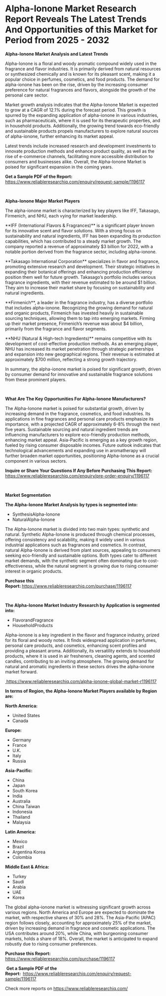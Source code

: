 <p><h1>Alpha-Ionone Market Research Report Reveals The Latest Trends And Opportunities of this Market for Period from 2025 - 2032</h1></p><p><strong>Alpha-Ionone Market Analysis and Latest Trends</strong></p>
<p><p>Alpha-Ionone is a floral and woody aromatic compound widely used in the fragrance and flavor industries. It is primarily derived from natural resources or synthesized chemically and is known for its pleasant scent, making it a popular choice in perfumes, cosmetics, and food products. The demand for alpha-ionone has been on the rise, driven by the increasing consumer preference for natural fragrances and flavors, alongside the growth of the personal care sector.</p><p>Market growth analysis indicates that the Alpha-Ionone Market is expected to grow at a CAGR of 12.1% during the forecast period. This growth is spurred by the expanding application of alpha-ionone in various industries, such as pharmaceuticals, where it is used for its therapeutic properties, and in household products. Additionally, the growing trend towards eco-friendly and sustainable products propels manufacturers to explore natural sources of alpha-ionone, further enhancing its market appeal.</p><p>Latest trends include increased research and development investments to innovate production methods and enhance product quality, as well as the rise of e-commerce channels, facilitating more accessible distribution to consumers and businesses alike. Overall, the Alpha-Ionone Market is poised for significant expansion in the coming years.</p></p>
<p><strong>Get a Sample PDF of the Report:&nbsp;</strong> <a href="https://www.reliableresearchiq.com/enquiry/request-sample/1196117?utm_campaign=1789&utm_medium=2&utm_source=Github&utm_content=ia&utm_term=22032025&utm_id=alpha-ionone">https://www.reliableresearchiq.com/enquiry/request-sample/1196117</a></p>
<p>&nbsp;</p>
<p><strong>Alpha-Ionone Major Market Players</strong></p>
<p><p>The alpha-ionone market is characterized by key players like IFF, Takasago, Firmenich, and NHU, each vying for market leadership. </p><p>**IFF (International Flavors & Fragrances)** is a significant player known for its innovative scent and flavor solutions. With a strong focus on sustainability and natural ingredients, IFF has been expanding its production capabilities, which has contributed to a steady market growth. The company reported a revenue of approximately $3 billion for 2022, with a notable portion derived from the fragrance sector, including alpha-ionone.</p><p>**Takasago International Corporation** specializes in flavor and fragrance, promoting extensive research and development. Their strategic initiatives in expanding their botanical offerings and enhancing production efficiency position them well for future growth. Takasago’s portfolio includes various fragrance ingredients, with their revenue estimated to be around $1 billion. They aim to increase their market share by focusing on sustainability and natural ingredients.</p><p>**Firmenich**, a leader in the fragrance industry, has a diverse portfolio that includes alpha-ionone. Recognizing the growing demand for natural and organic products, Firmenich has invested heavily in sustainable sourcing techniques, allowing them to tap into emerging markets. Firming up their market presence, Firmenich’s revenue was about $4 billion, primarily from the fragrance and flavor segments.</p><p>**NHU (Natural & High-tech Ingredients)** remains competitive with its development of cost-effective production methods. As an emerging player, NHU has increased its market penetration through strategic partnerships and expansion into new geographical regions. Their revenue is estimated at approximately $700 million, reflecting a strong growth trajectory.</p><p>In summary, the alpha-ionone market is poised for significant growth, driven by consumer demand for innovative and sustainable fragrance solutions from these prominent players.</p></p>
<p>&nbsp;</p>
<p><strong>What Are The Key Opportunities For Alpha-Ionone Manufacturers?</strong></p>
<p><p>The Alpha-Ionone market is poised for substantial growth, driven by increasing demand in the fragrance, cosmetics, and food industries. Its applications in fine fragrances and personal care products emphasize its importance, with a projected CAGR of approximately 6-8% through the next five years. Sustainable sourcing and natural ingredient trends are influencing manufacturers to explore eco-friendly production methods, enhancing market appeal. Asia-Pacific is emerging as a key growth region, fueled by rising consumer disposable incomes. Future outlook indicates that technological advancements and expanding use in aromatherapy will further broaden market opportunities, positioning Alpha-Ionone as a crucial component in various sectors.</p></p>
<p><strong>Inquire or Share Your Questions If Any Before Purchasing This Report:</strong> <a href="https://www.reliableresearchiq.com/enquiry/pre-order-enquiry/1196117?utm_campaign=1789&utm_medium=2&utm_source=Github&utm_content=ia&utm_term=22032025&utm_id=alpha-ionone">https://www.reliableresearchiq.com/enquiry/pre-order-enquiry/1196117</a></p>
<p>&nbsp;</p>
<p><strong>Market Segmentation</strong></p>
<p><strong>The Alpha-Ionone Market Analysis by types is segmented into:</strong></p>
<p><ul><li>SynthesisAlpha-Ionone</li><li>NaturalAlpha-Ionone</li></ul></p>
<p><p>The Alpha-Ionone market is divided into two main types: synthetic and natural. Synthetic Alpha-Ionone is produced through chemical processes, offering consistency and scalability, making it widely used in various industrial applications such as fragrances and cosmetics. In contrast, natural Alpha-Ionone is derived from plant sources, appealing to consumers seeking eco-friendly and sustainable options. Both types cater to different market demands, with the synthetic segment often dominating due to cost-effectiveness, while the natural segment is growing due to rising consumer interest in organic products.</p></p>
<p><strong>Purchase this Report:&nbsp;</strong><a href="https://www.reliableresearchiq.com/purchase/1196117?utm_campaign=1789&utm_medium=2&utm_source=Github&utm_content=ia&utm_term=22032025&utm_id=alpha-ionone">https://www.reliableresearchiq.com/purchase/1196117</a></p>
<p>&nbsp;</p>
<p><strong>The Alpha-Ionone Market Industry Research by Application is segmented into:</strong></p>
<p><ul><li>FlavorandFragrance</li><li>HouseholdProducts</li></ul></p>
<p><p>Alpha-ionone is a key ingredient in the flavor and fragrance industry, prized for its floral and woody notes. It finds widespread application in perfumes, personal care products, and cosmetics, enhancing scent profiles and providing a pleasant aroma. Additionally, its versatility extends to household products, where it is used in air fresheners, cleaning agents, and scented candles, contributing to an inviting atmosphere. The growing demand for natural and aromatic ingredients in these sectors drives the alpha-ionone market forward.</p></p>
<p><a href="https://www.reliableresearchiq.com/alpha-ionone-global-market-r1196117?utm_campaign=1789&utm_medium=2&utm_source=Github&utm_content=ia&utm_term=22032025&utm_id=alpha-ionone">&nbsp;https://www.reliableresearchiq.com/alpha-ionone-global-market-r1196117</a></p>
<p><strong>In terms of Region, the Alpha-Ionone Market Players available by Region are:</strong></p>
<p>
    <p> <strong> North America: </strong>
        <ul>
            <li>United States</li>
            <li>Canada</li>
        </ul>
        </p> 
    <p> <strong> Europe: </strong>
        <ul>
            <li>Germany</li>
            <li>France</li>
            <li>U.K.</li>
            <li>Italy</li>
            <li>Russia</li>
        </ul>
        </p> 
    <p> <strong> Asia-Pacific: </strong>
        <ul>
            <li>China</li>
            <li>Japan</li>
            <li>South Korea</li>
            <li>India</li>
            <li>Australia</li>
            <li>China Taiwan</li>
            <li>Indonesia</li>
            <li>Thailand</li>
            <li>Malaysia</li>
        </ul>
        </p> 
    <p> <strong> Latin America: </strong>
        <ul>
            <li>Mexico</li>
            <li>Brazil</li>
            <li>Argentina Korea</li>
            <li>Colombia</li>
        </ul>
        </p> 
    <p> <strong> Middle East & Africa: </strong>
        <ul>
            <li>Turkey</li>
            <li>Saudi</li>
            <li>Arabia</li>
            <li>UAE</li>
            <li>Korea</li>
        </ul>
    </p>
    </p>
<p><p>The global alpha-ionone market is witnessing significant growth across various regions. North America and Europe are expected to dominate the market, with respective shares of 30% and 28%. The Asia-Pacific (APAC) region follows closely, accounting for approximately 25% of the market, driven by increasing demand in fragrance and cosmetic applications. The USA contributes around 20%, while China, with burgeoning consumer markets, holds a share of 18%. Overall, the market is anticipated to expand robustly due to rising consumer preferences.</p></p>
<p><strong>Purchase this Report: </strong><a href="https://www.reliableresearchiq.com/purchase/1196117?utm_campaign=1789&utm_medium=2&utm_source=Github&utm_content=ia&utm_term=22032025&utm_id=alpha-ionone">https://www.reliableresearchiq.com/purchase/1196117</a></p>
<p>&nbsp;<strong>Get a Sample PDF of the Report:&nbsp;&nbsp;</strong><a href="https://www.reliableresearchiq.com/enquiry/request-sample/1196117?utm_campaign=1789&utm_medium=2&utm_source=Github&utm_content=ia&utm_term=22032025&utm_id=alpha-ionone">https://www.reliableresearchiq.com/enquiry/request-sample/1196117</a></p>
<p><strong></strong></p>
<p>Check more reports on <a href="https://www.reliableresearchiq.com/?utm_campaign=1789&utm_medium=2&utm_source=Github&utm_content=ia&utm_term=22032025&utm_id=alpha-ionone">https://www.reliableresearchiq.com/</a></p>
